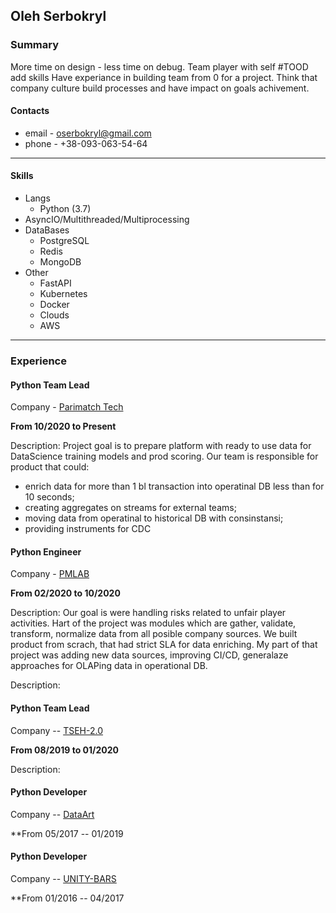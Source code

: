 ## Oleh Serbokryl

### Summary
More time on design - less time on debug. Team player with self #TOOD add skills
Have experiance in building team from 0 for a project. Think that company culture build processes and have impact on goals achivement.


#### Contacts
* email - oserbokryl@gmail.com
* phone - +38-093-063-54-64

---

#### Skills
* Langs
  * Python (3.7)
* AsyncIO/Multithreaded/Multiprocessing
* DataBases
  * PostgreSQL
  * Redis
  * MongoDB
* Other
  * FastAPI
  * Kubernetes
  * Docker
  * Clouds
  * AWS
 

-----------


### Experience


#### Python Team Lead

Company - [Parimatch Tech](https://www.linkedin.com/company/parimatch-tech-career/mycompany/)

**From 10/2020 to Present**

Description: Project goal is to prepare platform with ready to use data for DataScience training models and prod scoring. 
Our team is responsible for product that could:
* enrich data for more than 1 bl transaction into operatinal DB less than for 10 seconds;
* creating aggregates on streams for external teams;
* moving data from operatinal to historical DB with consinstansi;
* providing instruments for CDC



#### Python Engineer 

Company - [PMLAB](https://www.linkedin.com/company/pmlab-global/)

**From 02/2020 to 10/2020**

Description: Our goal is were handling risks related to unfair player activities. Hart of the project was modules which are gather, validate, transform, normalize data from all posible company sources. We built product from scrach, that had strict SLA for data enriching. 
My part of that project was adding new data sources, improving CI/CD, generalaze approaches for OLAPing data in operational DB. 

Description:

#### Python Team Lead

Company -- [TSEH-2.0](https://www.linkedin.com/company/tseh-2-0/about/)

**From 08/2019 to 01/2020**

Description:


#### Python Developer

Company -- [DataArt](https://www.linkedin.com/company/dataart/)

**From 05/2017 -- 01/2019



#### Python Developer

Company -- [UNITY-BARS](https://www.linkedin.com/company/---unity-bars-/)

**From 01/2016 -- 04/2017




